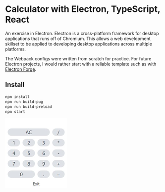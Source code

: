# Calculator with Electron, TypeScript, React

An exercise in Electron. Electron is a cross-platform framework for desktop applications that runs off of Chromium. This allows a web development skillset to be applied to developing desktop applications across multiple platforms.

The Webpack configs were written from scratch for practice. For future Electron projects, I would rather start with a reliable template such as with [Electron Forge](https://www.electronforge.io/templates/typescript-+-webpack-template).

## Install

```
npm install
npm run build-pug
npm run build-preload
npm start
```

![Screenshot](screenshot.jpg)

